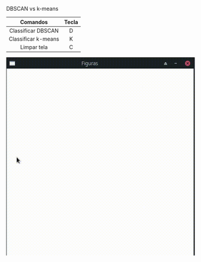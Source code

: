 DBSCAN vs k-means

|Comandos|Tecla|
|:-:|:-:|
Classificar DBSCAN|D
Classificar k-means|K
Limpar tela|C


![gif](exemplo.gif)
